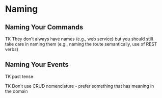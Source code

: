 # Naming

## Naming Your Commands

TK They don't always have names \(e.g., web service\) but you should still take care in naming them \(e.g., naming the route semantically, use of REST verbs\)

## Naming Your Events

TK past tense

TK Don't use CRUD nomenclature - prefer something that has meaning in the domain



